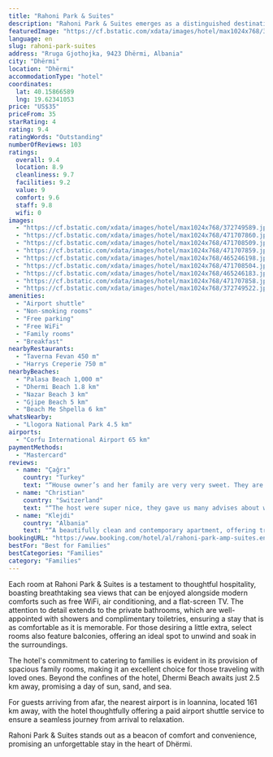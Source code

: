 ```yaml
---
title: "Rahoni Park & Suites"
description: "Rahoni Park & Suites emerges as a distinguished destination for travelers seeking both tranquility and convenience in Dhërmi, just a short distance from the pristine Palasa Beach."
featuredImage: "https://cf.bstatic.com/xdata/images/hotel/max1024x768/372749589.jpg?k=e6c6a06f5741575a20ddbd9c687e28fa6a62e8dd3a99f42a4669600d5daa3020&o=&hp=1"
language: en
slug: rahoni-park-suites
address: "Rruga Gjothojka, 9423 Dhërmi, Albania"
city: "Dhërmi"
location: "Dhërmi"
accommodationType: "hotel"
coordinates:
  lat: 40.15866589
  lng: 19.62341053
price: "US$35"
priceFrom: 35
starRating: 4
rating: 9.4
ratingWords: "Outstanding"
numberOfReviews: 103
ratings:
  overall: 9.4
  location: 8.9
  cleanliness: 9.7
  facilities: 9.2
  value: 9
  comfort: 9.6
  staff: 9.8
  wifi: 0
images:
  - "https://cf.bstatic.com/xdata/images/hotel/max1024x768/372749589.jpg?k=e6c6a06f5741575a20ddbd9c687e28fa6a62e8dd3a99f42a4669600d5daa3020&o=&hp=1"
  - "https://cf.bstatic.com/xdata/images/hotel/max1024x768/471707860.jpg?k=b111a26926b82d0231ae66e96d59845db7cdb1d5dae97300b362d8e5e4e24b7e&o=&hp=1"
  - "https://cf.bstatic.com/xdata/images/hotel/max1024x768/471708509.jpg?k=54b781f489c8cc218e2e0bb398b10daee014abd64f67a897a28cd5310cd792de&o=&hp=1"
  - "https://cf.bstatic.com/xdata/images/hotel/max1024x768/471707859.jpg?k=5a2882bee14d40be396717b3907a3d681c512b78a95e620363483e44dd26f660&o=&hp=1"
  - "https://cf.bstatic.com/xdata/images/hotel/max1024x768/465246198.jpg?k=80da87bfd8495030a697486730959984cd5c19f56f0a515ed0a811d3ceef1410&o=&hp=1"
  - "https://cf.bstatic.com/xdata/images/hotel/max1024x768/471708504.jpg?k=89e6f34f4a1bf0c93adcf02f90324664dbda524fe42a5dcd99a13003e1421306&o=&hp=1"
  - "https://cf.bstatic.com/xdata/images/hotel/max1024x768/465246183.jpg?k=2e9a2f9018e48a2356245446bf92484be3825d574ff111370dd81a1fb281473f&o=&hp=1"
  - "https://cf.bstatic.com/xdata/images/hotel/max1024x768/471707858.jpg?k=9a5d003d2d9db75deafe950e007161a0af90e91de01d90061dda7a1c64a126df&o=&hp=1"
  - "https://cf.bstatic.com/xdata/images/hotel/max1024x768/372749522.jpg?k=f03f99f45513a09f8a36a3fa3c82a6d5c8a94cb5479875a8d4f02bc32a52185b&o=&hp=1"
amenities:
  - "Airport shuttle"
  - "Non-smoking rooms"
  - "Free parking"
  - "Free WiFi"
  - "Family rooms"
  - "Breakfast"
nearbyRestaurants:
  - "Taverna Fevan 450 m"
  - "Harrys Creperie 750 m"
nearbyBeaches:
  - "Palasa Beach 1,000 m"
  - "Dhermi Beach 1.8 km"
  - "Nazar Beach 3 km"
  - "Gjipe Beach 5 km"
  - "Beach Me Shpella 6 km"
whatsNearby:
  - "Llogora National Park 4.5 km"
airports:
  - "Corfu International Airport 65 km"
paymentMethods:
  - "Mastercard"
reviews:
  - name: "Çağrı"
    country: "Turkey"
    text: "“House owner’s and her family are very very sweet. They are so smiling and helpful people. Rahoni suite is very wonderful place to stay and it has very beautiful sea view. I recommend rahoni everyone who come to dhermi acutely. This place like a...”"
  - name: "Christian"
    country: "Switzerland"
    text: "“The host were super nice, they gave us many advises about what to do in dhermi. The appartment has amazing furniture, confortable beds and it has generally a lot of space. The living room as well as the rooms are decorated with an amazing local...”"
  - name: "Klejdi"
    country: "Albania"
    text: "“A beautifully clean and contemporary apartment, offering tranquility with a truly breathtaking view.”"
bookingURL: "https://www.booking.com/hotel/al/rahoni-park-amp-suites.en-gb.html?aid=8035640"
bestFor: "Best for Families"
bestCategories: "Families"
category: "Families"
---
```


Each room at Rahoni Park & Suites is a testament to thoughtful hospitality, boasting breathtaking sea views that can be enjoyed alongside modern comforts such as free WiFi, air conditioning, and a flat-screen TV. The attention to detail extends to the private bathrooms, which are well-appointed with showers and complimentary toiletries, ensuring a stay that is as comfortable as it is memorable. For those desiring a little extra, select rooms also feature balconies, offering an ideal spot to unwind and soak in the surroundings.

The hotel's commitment to catering to families is evident in its provision of spacious family rooms, making it an excellent choice for those traveling with loved ones. Beyond the confines of the hotel, Dhermi Beach awaits just 2.5 km away, promising a day of sun, sand, and sea.

For guests arriving from afar, the nearest airport is in Ioannina, located 161 km away, with the hotel thoughtfully offering a paid airport shuttle service to ensure a seamless journey from arrival to relaxation.

Rahoni Park & Suites stands out as a beacon of comfort and convenience, promising an unforgettable stay in the heart of Dhërmi.
